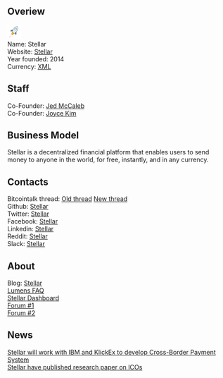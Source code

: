 ## Overiew
![logo](logo/stellar.png)    
Name: Stellar  
Website: [Stellar](https://www.stellar.org/)  
Year founded: 2014  
Currency: [XML](https://coinmarketcap.com/currencies/stellar/)  
## Staff
Co-Founder: [Jed McCaleb](../people/jed_mccaleb.md)  
Co-Founder: [Joyce Kim](../people/joyce_kim.md)  
## Business Model
Stellar is a decentralized financial platform that enables users to send money to anyone in the world, for free, instantly, and in any currency.
## Contacts
Bitcointalk thread: [Old thread](https://bitcointalk.org/index.php?topic=719019.0) [New thread](https://bitcointalk.org/index.php?topic=1428573.0)  
Github: [Stellar](https://github.com/stellar)  
Twitter: [Stellar](https://twitter.com/stellarorg)  
Facebook: [Stellar](https://www.facebook.com/stellarfoundation)  
Linkedin: [Stellar](https://www.linkedin.com/company-beta/3877937/)  
Reddit: [Stellar](https://www.reddit.com/r/Stellar/)  
Slack: [Stellar](http://slack.stellar.org/)  
## About
Blog: [Stellar](https://www.stellar.org/blog/)  
[Lumens FAQ](https://www.stellar.org/lumens/)  
[Stellar Dashboard](https://dashboard.stellar.org/)  
[Forum #1](https://www.mystellar.org/portal.php)  
[Forum #2](https://galactictalk.org/)  
## News
[Stellar will work with IBM and KlickEx to develop Cross-Border Payment System](../news/stellar_17-10-17.md)  
[Stellar have published research paper on ICOs](../news/stellar_21-09-17.md)
